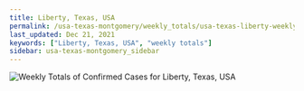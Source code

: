 ```yaml
---
title: Liberty, Texas, USA
permalink: /usa-texas-montgomery/weekly_totals/usa-texas-liberty-weekly_totals.html
last_updated: Dec 21, 2021
keywords: ["Liberty, Texas, USA", "weekly totals"]
sidebar: usa-texas-montgomery_sidebar
---
```


![Weekly Totals of Confirmed Cases for Liberty, Texas, USA](/covid_tracker/images/graphs/usa-texas-liberty-weekly_totals_graph.png)
